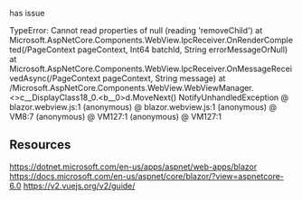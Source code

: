 ﻿


has issue

TypeError: Cannot read properties of null (reading 'removeChild')
   at Microsoft.AspNetCore.Components.WebView.IpcReceiver.OnRenderCompleted(/PageContext pageContext, Int64 batchId, String errorMessageOrNull)
   at Microsoft.AspNetCore.Components.WebView.IpcReceiver.OnMessageReceivedAsync(/PageContext pageContext, String message)
   at /Microsoft.AspNetCore.Components.WebView.WebViewManager.<>c__DisplayClass18_0.<<MessageReceived>b__0>d.MoveNext()
NotifyUnhandledException @ blazor.webview.js:1
(anonymous) @ blazor.webview.js:1
(anonymous) @ VM8:7
(anonymous) @ VM127:1
(anonymous) @ VM127:1


## Resources
https://dotnet.microsoft.com/en-us/apps/aspnet/web-apps/blazor
https://docs.microsoft.com/en-us/aspnet/core/blazor/?view=aspnetcore-6.0
https://v2.vuejs.org/v2/guide/